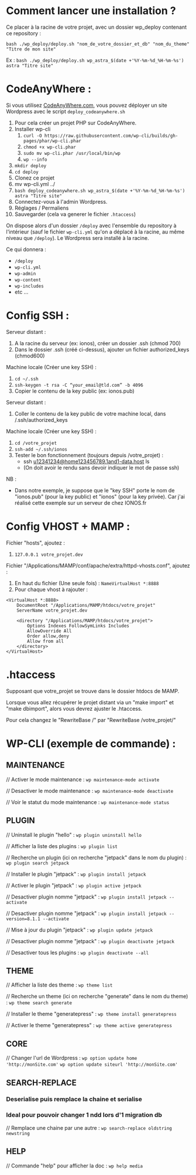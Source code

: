 # Comment lancer une installation ?

Ce placer à la racine de votre projet, avec un dossier wp_deploy contenant ce repository :

`bash ./wp_deploy/deploy.sh "nom_de_votre_dossier_et_db" "nom_du_theme" "Titre de mon site"`

Ex : 
`bash ./wp_deploy/deploy.sh wp_astra_$(date +'%Y-%m-%d_%H-%m-%s') astra "Titre site"`

# CodeAnyWhere :

Si vous utilisez [CodeAnyWhere.com](https://codeanywhere.com), vous pouvez déployer un site Wordpress avec le script `deploy_codeanywhere.sh`

1. Pour cela créer un projet PHP sur CodeAnyWhere.
1. Installer wp-cli
   1. `curl -O https://raw.githubusercontent.com/wp-cli/builds/gh-pages/phar/wp-cli.phar`
   1. `chmod +x wp-cli.phar`
   1. `sudo mv wp-cli.phar /usr/local/bin/wp`
   1. `wp --info`
1. `mkdir deploy`
1. `cd deploy`
1. Clonez ce projet
1. mv wp-cli.yml ../
1. `bash deploy_codeanywhere.sh wp_astra_$(date +'%Y-%m-%d_%H-%m-%s') astra "Titre site"`
1. Connectez-vous à l'admin Wordpress.
1. Réglages / Permaliens
1. Sauvegarder (cela va generer le fichier `.htaccess`)

On dispose alors d'un dossier `/deploy` avec l'ensemble du repository à l'intérieur (sauf le fichier `wp-cli.yml` qu'on a déplacé à la racine, au même niveau que `/deploy`). Le Wordpress sera installé à la racine.

Ce qui donnera : 
- `/deploy`
- `wp-cli.yml`
- `wp-admin`
- `wp-content`
- `wp-includes`
- etc ...

# Config SSH :

Serveur distant :
1. A la racine du serveur (ex: ionos), créer un dossier .ssh (chmod 700)
1. Dans le dossier .ssh (créé ci-dessus), ajouter un fichier authorized_keys (chmod600)

Machine locale (Créer une key SSH) :
1. `cd ~/.ssh`
1. `ssh-keygen -t rsa -C “your_email@tld.com” -b 4096`
1. Copier le contenu de la key public (ex: ionos.pub)

Serveur distant :
1. Coller le contenu de la key public de votre machine local, dans /.ssh/authorized_keys

Machine locale (Créer une key SSH) :
1. `cd /votre_projet`
1. `ssh-add ~/.ssh/ionos`
1. Tester le bon fonctionnement (toujours depuis /votre_projet) : 
    * ssh u12341234@home123456789.1and1-data.host ls 
    * (On doit avoir le rendu sans devoir indiquer le mot de passe ssh)

NB : 
* Dans notre exemple, je suppose que le "key SSH" porte le nom de "ionos.pub" (pour la key public) et "ionos" (pour la key privée). Car j'ai réalisé cette exemple sur un serveur de chez IONOS.fr

# Config VHOST + MAMP :

Fichier "hosts", ajoutez :
1. `127.0.0.1 votre_projet.dev`

Fichier "/Applications/MAMP/conf/apache/extra/httpd-vhosts.conf", ajoutez :
1. En haut du fichier (Une seule fois) :
`NameVirtualHost *:8888`
1. Pour chaque vhost à rajouter :
```
<VirtualHost *:8888>
    DocumentRoot "/Applications/MAMP/htdocs/votre_projet"
    ServerName votre_projet.dev

    <directory "/Applications/MAMP/htdocs/votre_projet">
        Options Indexes FollowSymLinks Includes
        AllowOverride All
        Order allow,deny
        Allow from all
    </directory>
</VirtualHost>
```

# .htaccess

Supposant que votre_projet se trouve dans le dossier htdocs de MAMP.

Lorsque vous allez récupérer le projet distant via un "make import" et "make dbimport", alors vous devrez ajuster le .htaccess.

Pour cela changez le "RewriteBase /" par "RewriteBase /votre_projet/"

# WP-CLI (exemple de commande) :

## MAINTENANCE

// Activer le mode maintenance :
`wp maintenance-mode activate`

// Desactiver le mode maintenance :
`wp maintenance-mode deactivate`

// Voir le statut du mode maintenance :
`wp maintenance-mode status`

## PLUGIN

// Uninstall le plugin "hello" :
`wp plugin uninstall hello`

// Afficher la liste des plugins :
`wp plugin list`

// Recherche un plugin (ici on recherche "jetpack" dans le nom du plugin) :
`wp plugin search jetpack`

// Installer le plugin "jetpack" :
`wp plugin install jetpack`

// Activer le plugin "jetpack" :
`wp plugin active jetpack`

// Desactiver plugin nomme "jetpack" :
`wp plugin install jetpack --activate`

// Desactiver plugin nomme "jetpack" :
`wp plugin install jetpack --version=8.1.1 --activate`

// Mise à jour du plugin "jetpack" :
`wp plugin update jetpack`

// Desactiver plugin nomme "jetpack" :
`wp plugin deactivate jetpack`

// Desactiver tous les plugins :
`wp plugin deactivate --all`

## THEME

// Afficher la liste des theme :
`wp theme list`

// Recherche un theme (ici on recherche "generate" dans le nom du theme) :
`wp theme search generate`

// Installer le theme "generatepress" :
`wp theme install generatepress`

// Activer le theme "generatepress" :
`wp theme active generatepress`

## CORE

// Changer l'url de Wordpress :
`wp option update home 'http://monSite.com'`
`wp option update siteurl 'http://monSite.com'`

## SEARCH-REPLACE
### Deserialise puis remplace la chaine et serialise
### Ideal pour pouvoir changer 1 ndd lors d'1 migration db

// Remplace une chaine par une autre :
`wp search-replace oldstring newstring`

## HELP

// Commande "help" pour afficher la doc :
`wp help media`

